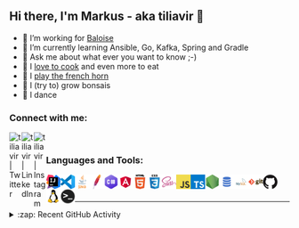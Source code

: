 ## Hi there, I'm Markus - aka tiliavir 👋

- 👔 I’m working for [Baloise][baloise]
- 🌱 I’m currently learning Ansible, Go, Kafka, Spring and Gradle
- 💬 Ask me about what ever you want to know ;-)
- 🍲 I [love to cook][recipes] and even more to eat
- 📯 I [play the french horn][mvw]
- 🌳 I (try to) grow bonsais
- 🕺 I dance

### Connect with me:

[<img align="left" alt="tiliavir | Twitter" width="22px" src="https://cdn.jsdelivr.net/npm/simple-icons@v3/icons/twitter.svg" />][twitter]
[<img align="left" alt="tiliavir | LinkedIn" width="22px" src="https://cdn.jsdelivr.net/npm/simple-icons@v3/icons/linkedin.svg" />][linkedin]
[<img align="left" alt="tiliavir | Instagram" width="22px" src="https://cdn.jsdelivr.net/npm/simple-icons@v3/icons/instagram.svg" />][instagram]

<br />

### Languages and Tools:

<img align="left" alt="IntelliJ Idea" width="26px" src="https://raw.githubusercontent.com/github/explore/caa262eeb858e81282d6f651d6eef1f8730b54ba/topics/intellij-idea/intellij-idea.png" />
<img align="left" alt="Visual Studio Code" width="26px" src="https://raw.githubusercontent.com/github/explore/80688e429a7d4ef2fca1e82350fe8e3517d3494d/topics/visual-studio-code/visual-studio-code.png" />
<img align="left" alt="Java" width="26px" src="https://raw.githubusercontent.com/github/explore/80688e429a7d4ef2fca1e82350fe8e3517d3494d/topics/java/java.png" />
<img align="left" alt="Maven" width="26px" src="https://raw.githubusercontent.com/github/explore/80688e429a7d4ef2fca1e82350fe8e3517d3494d/topics/maven/maven.png" />
<img align="left" alt="C#" width="26px" src="https://raw.githubusercontent.com/github/explore/80688e429a7d4ef2fca1e82350fe8e3517d3494d/topics/csharp/csharp.png" />
<img align="left" alt="Angular" width="26px" src="https://raw.githubusercontent.com/github/explore/80688e429a7d4ef2fca1e82350fe8e3517d3494d/topics/angular/angular.png" />
<img align="left" alt="HTML5" width="26px" src="https://raw.githubusercontent.com/github/explore/80688e429a7d4ef2fca1e82350fe8e3517d3494d/topics/html/html.png" />
<img align="left" alt="CSS3" width="26px" src="https://raw.githubusercontent.com/github/explore/80688e429a7d4ef2fca1e82350fe8e3517d3494d/topics/css/css.png" />
<img align="left" alt="Sass" width="26px" src="https://raw.githubusercontent.com/github/explore/80688e429a7d4ef2fca1e82350fe8e3517d3494d/topics/sass/sass.png" />
<img align="left" alt="JavaScript" width="26px" src="https://raw.githubusercontent.com/github/explore/80688e429a7d4ef2fca1e82350fe8e3517d3494d/topics/javascript/javascript.png" />
<img align="left" alt="TypeScript" width="26px" src="https://raw.githubusercontent.com/github/explore/80688e429a7d4ef2fca1e82350fe8e3517d3494d/topics/typescript/typescript.png" />
<img align="left" alt="Node.js" width="26px" src="https://raw.githubusercontent.com/github/explore/80688e429a7d4ef2fca1e82350fe8e3517d3494d/topics/nodejs/nodejs.png" />
<img align="left" alt="SQL" width="26px" src="https://raw.githubusercontent.com/github/explore/80688e429a7d4ef2fca1e82350fe8e3517d3494d/topics/sql/sql.png" />
<img align="left" alt="MySQL" width="26px" src="https://raw.githubusercontent.com/github/explore/80688e429a7d4ef2fca1e82350fe8e3517d3494d/topics/mysql/mysql.png" />
<img align="left" alt="Git" width="26px" src="https://raw.githubusercontent.com/github/explore/80688e429a7d4ef2fca1e82350fe8e3517d3494d/topics/git/git.png" />
<img align="left" alt="GitHub" width="26px" src="https://raw.githubusercontent.com/github/explore/78df643247d429f6cc873026c0622819ad797942/topics/github/github.png" />
<img align="left" alt="Linux" width="26px" src="https://raw.githubusercontent.com/github/explore/80688e429a7d4ef2fca1e82350fe8e3517d3494d/topics/linux/linux.png" />
<img align="left" alt="Terminal" width="26px" src="https://raw.githubusercontent.com/github/explore/80688e429a7d4ef2fca1e82350fe8e3517d3494d/topics/terminal/terminal.png" />

<br />
<br />

---

<details>
  <summary>:zap: Recent GitHub Activity</summary>
  
<!--START_SECTION:activity-->
1. 🚀 Published release [2.3.0](https://github.com/Tiliavir/mvw-search-index/releases/tag/2.3.0) in [Tiliavir/mvw-search-index](https://github.com/Tiliavir/mvw-search-index)
2. 🎉 Merged PR [#270](https://github.com/Tiliavir/mvw-website/pull/270) in [Tiliavir/mvw-website](https://github.com/Tiliavir/mvw-website)
3. 🚀 Published release [24.08.10](https://github.com/Tiliavir/wollbach-website/releases/tag/24.08.10) in [Tiliavir/wollbach-website](https://github.com/Tiliavir/wollbach-website)
4. 🚀 Published release [2024.07.20](https://github.com/Tiliavir/rezepte/releases/tag/2024.07.20) in [Tiliavir/rezepte](https://github.com/Tiliavir/rezepte)
5. 🚀 Published release [2024.07.08](https://github.com/Tiliavir/rezepte/releases/tag/2024.07.08) in [Tiliavir/rezepte](https://github.com/Tiliavir/rezepte)
6. 🚀 Published release [24.07.08](https://github.com/Tiliavir/mvw-website/releases/tag/24.07.08) in [Tiliavir/mvw-website](https://github.com/Tiliavir/mvw-website)
7. 🚀 Published release [2024.06.16](https://github.com/Tiliavir/rezepte/releases/tag/2024.06.16) in [Tiliavir/rezepte](https://github.com/Tiliavir/rezepte)
8. 🚀 Published release [2.2.18](https://github.com/Tiliavir/mvw-search-index/releases/tag/2.2.18) in [Tiliavir/mvw-search-index](https://github.com/Tiliavir/mvw-search-index)
9. 🎉 Merged PR [#222](https://github.com/Tiliavir/mvw-search-index/pull/222) in [Tiliavir/mvw-search-index](https://github.com/Tiliavir/mvw-search-index)
10. 🚀 Published release [2024.06.02](https://github.com/Tiliavir/rezepte/releases/tag/2024.06.02) in [Tiliavir/rezepte](https://github.com/Tiliavir/rezepte)
<!--END_SECTION:activity-->

</details>

[twitter]: https://twitter.com/tiliavir
[instagram]: https://instagram.com/tiliavir_
[linkedin]: https://www.linkedin.com/in/markus-lindenmann/
[recipes]: https://tiliavir.github.io/rezepte/
[baloise]: https://www.baloise.ch
[wollbach]: https://www.wollbach.info
[mvw]: https://www.mv-wollbach.de
